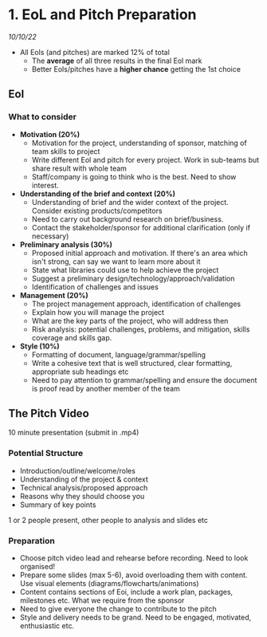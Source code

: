 # 1. EoL and Pitch Preparation
_10/10/22_

- All Eols (and pitches) are marked 12% of total
	- The **average** of all three results in the final Eol mark
	- Better Eols/pitches have a **higher chance** getting the 1st choice

## Eol
### What to consider
- **Motivation (20%)**
	- Motivation for the project, understanding of sponsor, matching of team skills to project
	- Write different Eol and pitch for every project. Work in sub-teams but share result with whole team
	- Staff/company is going to think who is the best. Need to show interest.
- **Understanding of the brief and context (20%)**
	- Understanding of brief and the wider context of the project. Consider existing products/competitors
	- Need to carry out background research on brief/business.
	- Contact the stakeholder/sponsor for additional clarification (only if necessary)
- **Preliminary analysis (30%)**
	- Proposed initial approach and motivation. If there's an area which isn't strong, can say we want to learn more about it
	- State what libraries could use to help achieve the project
	- Suggest a preliminary design/technology/approach/validation
	- Identification of challenges and issues
- **Management (20%)**
	- The project management approach, identification of challenges
	- Explain how you will manage the project
	- What are the key parts of the project, who will address then
	- Risk analysis: potential challenges, problems, and mitigation, skills coverage and skills gap.
- **Style (10%)**
	- Formatting of document, language/grammar/spelling
	- Write a cohesive text that is well structured, clear formatting, appropriate sub headings etc
	- Need to pay attention to grammar/spelling and ensure the document is proof read by another member of the team
## The Pitch Video
10 minute presentation (submit in .mp4)
### Potential Structure
- Introduction/outline/welcome/roles
- Understanding of the project & context
- Technical analysis/proposed approach 
- Reasons why they should choose you
- Summary of key points

1 or 2 people present, other people to analysis and slides etc
### Preparation
- Choose pitch video lead and rehearse before recording. Need to look organised!
- Prepare some slides (max 5-6), avoid overloading them with content. Use visual elements (diagrams/flowcharts/animations)
- Content contains sections of Eoi, include a work plan, packages, milestones etc. What we require from the sponsor
- Need to give everyone the change to contribute to the pitch
- Style and delivery needs to be grand. Need to be engaged, motivated, enthusiastic etc.